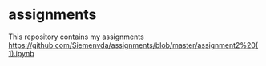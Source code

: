# assignments
This repository contains my assignments
https://github.com/Siemenvda/assignments/blob/master/assignment2%20(1).ipynb
